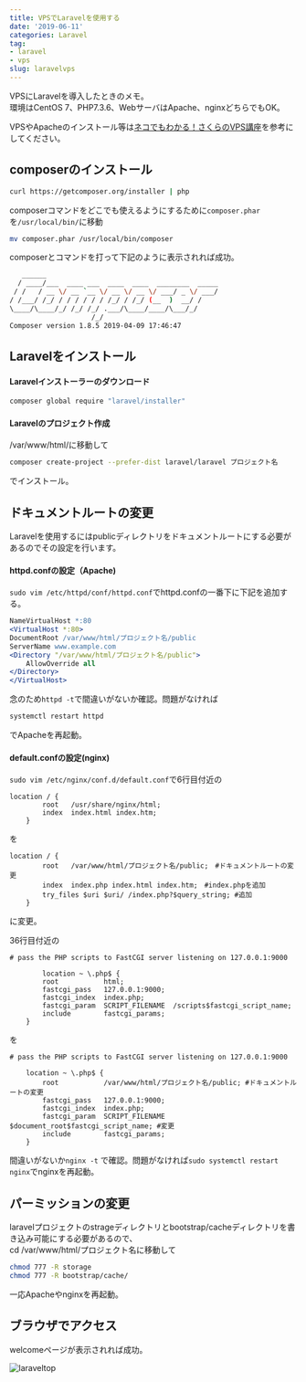 ```yaml
---
title: VPSでLaravelを使用する
date: '2019-06-11'
categories: Laravel
tag:
- laravel
- vps
slug: laravelvps
---
```


VPSにLaravelを導入したときのメモ。  
環境はCentOS 7、PHP7.3.6、WebサーバはApache、nginxどちらでもOK。  

VPSやApacheのインストール等は[ネコでもわかる！さくらのVPS講座](https://knowledge.sakura.ad.jp/7938/)を参考にしてください。  

## composerのインストール



```sh
curl https://getcomposer.org/installer | php
```

composerコマンドをどこでも使えるようにするために`composer.phar`を`/usr/local/bin/`に移動

```sh
mv composer.phar /usr/local/bin/composer
```

composerとコマンドを打って下記のように表示されれば成功。

```sh
   ______
  / ____/___  ____ ___  ____  ____  ________  _____
 / /   / __ \/ __ `__ \/ __ \/ __ \/ ___/ _ \/ ___/
/ /___/ /_/ / / / / / / /_/ / /_/ (__  )  __/ /
\____/\____/_/ /_/ /_/ .___/\____/____/\___/_/
                    /_/
Composer version 1.8.5 2019-04-09 17:46:47

```


## Laravelをインストール

#### Laravelインストーラーのダウンロード

```sh
composer global require "laravel/installer"
```


#### Laravelのプロジェクト作成

/var/www/html/に移動して

```sh
composer create-project --prefer-dist laravel/laravel プロジェクト名
```

でインストール。

## ドキュメントルートの変更

Laravelを使用するにはpublicディレクトリをドキュメントルートにする必要があるのでその設定を行います。

#### httpd.confの設定（Apache)

`sudo vim /etc/httpd/conf/httpd.conf`でhttpd.confの一番下に下記を追加する。  

```apache
NameVirtualHost *:80
<VirtualHost *:80>
DocumentRoot /var/www/html/プロジェクト名/public
ServerName www.example.com
<Directory "/var/www/html/プロジェクト名/public">
    AllowOverride all
</Directory>
</VirtualHost>
```

念のため`httpd -t`で間違いがないか確認。問題がなければ
```sh
systemctl restart httpd
```

でApacheを再起動。


#### default.confの設定(nginx)

`sudo vim /etc/nginx/conf.d/default.conf`で6行目付近の

```
location / {
        root   /usr/share/nginx/html;
        index  index.html index.htm;
    }
```

を

```
location / {
        root   /var/www/html/プロジェクト名/public;　#ドキュメントルートの変更
        index  index.php index.html index.htm;　#index.phpを追加
        try_files $uri $uri/ /index.php?$query_string; #追加
    }
```

に変更。

36行目付近の

```
# pass the PHP scripts to FastCGI server listening on 127.0.0.1:9000

        location ~ \.php$ {
        root           html;
        fastcgi_pass   127.0.0.1:9000;
        fastcgi_index  index.php;
        fastcgi_param  SCRIPT_FILENAME  /scripts$fastcgi_script_name;
        include        fastcgi_params;
    }
```

を

```
# pass the PHP scripts to FastCGI server listening on 127.0.0.1:9000

    location ~ \.php$ {
        root           /var/www/html/プロジェクト名/public; #ドキュメントルートの変更
        fastcgi_pass   127.0.0.1:9000;
        fastcgi_index  index.php;
        fastcgi_param  SCRIPT_FILENAME  $document_root$fastcgi_script_name; #変更
        include        fastcgi_params;
    }
```

間違いがないか`nginx -t` で確認。問題がなければ`sudo systemctl restart nginx`でnginxを再起動。

## パーミッションの変更

laravelプロジェクトのstrageディレクトリとbootstrap/cacheディレクトリを書き込み可能にする必要があるので、  
cd /var/www/html/プロジェクト名に移動して

```sh
chmod 777 -R storage
chmod 777 -R bootstrap/cache/
```

一応Apacheやnginxを再起動。

## ブラウザでアクセス

welcomeページが表示されれば成功。  

![laraveltop](../../../images/laraveltop.png)
